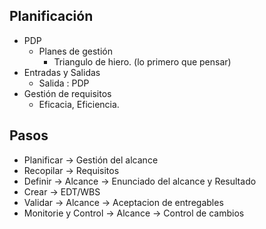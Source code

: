 ## Planificación
-  PDP
	- Planes de gestión
		- Triangulo de hiero. (lo primero que pensar)
- Entradas y Salidas
	- Salida : PDP
- Gestión de requisitos
	- Eficacia, Eficiencia.

## Pasos
- Planificar -> Gestión del alcance
- Recopilar -> Requisitos
- Definir -> Alcance -> Enunciado del alcance y Resultado
- Crear -> EDT/WBS
- Validar -> Alcance -> Aceptacion de entregables
- Monitorie y Control -> Alcance -> Control de cambios